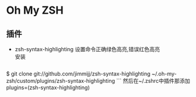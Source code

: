 # Oh My ZSH

## 插件


- zsh-syntax-highlighting
    设置命令正确绿色高亮,错误红色高亮  
    安装
    ```
$ git clone git://github.com/jimmijj/zsh-syntax-highlighting ~/.oh-my-zsh/custom/plugins/zsh-syntax-highlighting
    ```
    然后在~/.zshrc中插件那添加plugins=(zsh-syntax-highlighting)
